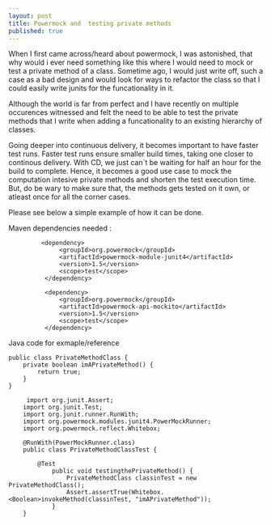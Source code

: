 ```yaml
---
layout: post
title: Powermock and  testing private methods
published: true
---
```


When I first came across/heard about powermock, I was astonished, that why would i ever need something like this where I would need to mock or test a private method of a class. Sometime ago, I would just write off, such a case as a bad design and would look for ways to refactor the class so that I could easily write junits for the funcationality in it. 

Although the world is far from perfect and I have recently on multiple occurences witnessed and felt the need to be able to test the private methods that I write when adding a funcationality to an existing hierarchy of classes. 

Going deeper into continuous delivery, it becomes important to have faster test runs. Faster test runs ensure smaller build times, taking one closer to continous delivery. With CD, we just can`t be waiting for half an hour for the build to complete. Hence, it becomes a good use case to mock the computation intesive private methods and shorten the test execution time. But, do be wary to make sure that, the methods gets tested on it own, or atleast once for all the corner cases. 

Please see below a simple example of how it can be done. 

Maven dependencies needed :

```
		 <dependency>
              <groupId>org.powermock</groupId>
              <artifactId>powermock-module-junit4</artifactId>
              <version>1.5</version>
              <scope>test</scope>                  
          </dependency>
```
```
          <dependency>
              <groupId>org.powermock</groupId>
              <artifactId>powermock-api-mockito</artifactId>
              <version>1.5</version>
              <scope>test</scope>
          </dependency>  
```        

Java code for exmaple/reference

	public class PrivateMethodClass {
  		private boolean imAPrivateMethod() {
  			return true;
  		}
  	}
  	
    	 import org.junit.Assert;
  		import org.junit.Test;
  		import org.junit.runner.RunWith;
  		import org.powermock.modules.junit4.PowerMockRunner;
  		import org.powermock.reflect.Whitebox;
        
        @RunWith(PowerMockRunner.class)
        public class PrivateMethodClassTest {
        
            @Test
                public void testingthePrivateMethod() {
                    PrivateMethodClass classinTest = new PrivateMethodClass();
                    Assert.assertTrue(Whitebox.<Boolean>invokeMethod(classinTest, "imAPrivateMethod"));
                }
        }